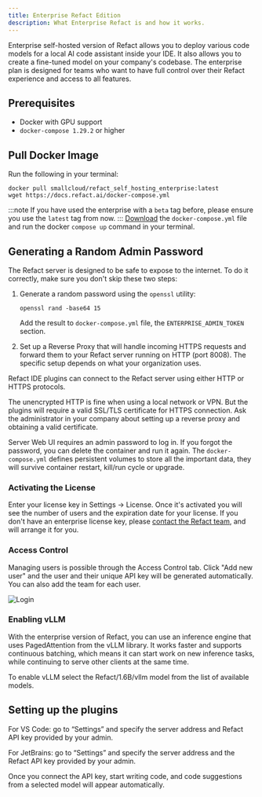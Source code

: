 ```yaml
---
title: Enterprise Refact Edition
description: What Enterprise Refact is and how it works.
---
```


Enterprise self-hosted version of Refact allows you to deploy various code models for a local AI code assistant inside your IDE. It also allows you to create a fine-tuned model on your company's codebase. 
The enterprise plan is designed for teams who want to have full control over their Refact experience and access to all features.

## Prerequisites

- Docker with GPU support
- `docker-compose 1.29.2` or higher

## Pull Docker Image

Run the following in your terminal:
```
docker pull smallcloud/refact_self_hosting_enterprise:latest
wget https://docs.refact.ai/docker-compose.yml
```
:::note
If you have used the enterprise with a `beta` tag before, please ensure you use the `latest` tag from now.
:::
[Download](https://docs.refact.ai/docker-compose.yml) the `docker-compose.yml` file and run the docker `compose up` command in your terminal.

## Generating a Random Admin Password

The Refact server is designed to be safe to expose to the internet. To do it correctly, make sure you don't skip these two steps:
1. Generate a random password using the `openssl` utility:
    ```
    openssl rand -base64 15
    ```
    
    Add the result to `docker-compose.yml` file, the `ENTERPRISE_ADMIN_TOKEN` section.

2. Set up a Reverse Proxy that will handle incoming HTTPS requests and forward them to your Refact server running on HTTP (port 8008). The specific setup depends on what your organization uses.

Refact IDE plugins can connect to the Refact server using either HTTP or HTTPS protocols.

The unencrypted HTTP is fine when using a local network or VPN. But the plugins will require a valid SSL/TLS certificate for HTTPS connection. Ask the administrator in your company about setting up a reverse proxy and obtaining a valid certificate.

Server Web UI requires an admin password to log in. If you forgot the password, you can delete the container and run it again. The `docker-compose.yml` defines persistent volumes to store all the important data, they will survive container restart, kill/run cycle or upgrade.

### Activating the License

Enter your license key in Settings -> License. Once it's activated you will see the number of users and the expiration date for your license. 
If you don't have an enterprise license key, please [contact the Refact team](https://refact.ai/contact/), and will arrange it for you.

### Access Control

Managing users is possible through the Access Control tab.
Click "Add new user" and the user and their unique API key will be generated automatically. 
You can also add the team for each user.

![Login](../../../../assets/enterprise-users.png)

### Enabling vLLM

With the enterprise version of Refact, you can use an inference engine that uses PagedAttention from the vLLM library. It works faster and supports continuous batching, which means it can start work on new inference tasks, while continuing to serve other clients at the same time.

To enable vLLM select the Refact/1.6B/vllm model from the list of available models.

## Setting up the plugins 
For VS Code: go to “Settings” and specify the server address and Refact API key provided by your admin.

For JetBrains: go to “Settings” and specify the server address and the Refact API key provided by your admin.

Once you connect the API key, start writing code, and code suggestions from a selected model will appear automatically. 
